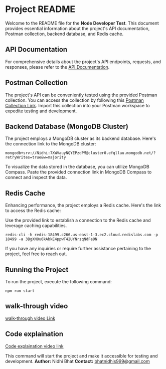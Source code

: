 # Project README

Welcome to the README file for the **Node Developer Test**. This document provides essential information about the project's API documentation, Postman collection, backend database, and Redis cache.

## API Documentation

For comprehensive details about the project's API endpoints, requests, and responses, please refer to the [API Documentation](https://documenter.getpostman.com/view/13222363/2s9XxyQYuR).

## Postman Collection

The project's API can be conveniently tested using the provided Postman collection. You can access the collection by following this [Postman Collection Link](https://lively-trinity-194672.postman.co/workspace/My-Workspace~03620632-d012-42ff-8026-969a2276b5b9/collection/13222363-b8448f72-fa15-4a11-87e4-a0210e271854?action=share&creator=13222363). Import this collection into your Postman workspace to expedite testing and development.

## Backend Database (MongoDB Cluster)

The project employs a MongoDB cluster as its backend database. Here's the connection link to the MongoDB cluster:
```plaintext
mongodb+srv://Nidhi:7XWVauyNQYEPzdPM@cluster0.efqllau.mongodb.net/?retryWrites=true&w=majority
```


To visualize the data stored in the database, you can utilize MongoDB Compass. Paste the provided connection link in MongoDB Compass to connect and inspect the data.

## Redis Cache

Enhancing performance, the project employs a Redis cache. Here's the link to access the Redis cache:


Use the provided link to establish a connection to the Redis cache and leverage caching capabilities.
```plaintext
redis-cli -h redis-18499.c266.us-east-1-3.ec2.cloud.redislabs.com -p 18499 -a 3BgXNOu6kAbkE4ppwT42UYNrzqNdFe9N

```
If you have any inquiries or require further assistance pertaining to the project, feel free to reach out.



## Running the Project
To run the project, execute the following command:
```plaintext
npm run start
```


## walk-through video
[walk-through video Link](https://www.loom.com/share/f691ef393c71408d800fc7231434296b)

## Code explaination

[Code explaination video link](https://www.loom.com/share/0bbaead091d849ada6e1530ca8cbb901)

This command will start the project and make it accessible for testing and development.
**Author:** Nidhi Bhat
**Contact:** bhatnidhis999@gmail.com





